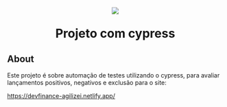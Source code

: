 <h1 align="center">
    <img src="https://www.cypress.io/cypress_logo_social.png"/>
    <p>Projeto com cypress</p>
</h1>

## About

<p>Este projeto é sobre automação de testes utilizando o cypress, para avaliar lançamentos positivos, negativos e exclusão para o site:

https://devfinance-agilizei.netlify.app/</p>
